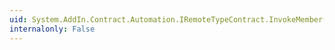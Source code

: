 ```yaml
---
uid: System.AddIn.Contract.Automation.IRemoteTypeContract.InvokeMember(System.String,System.Reflection.BindingFlags,System.AddIn.Contract.Automation.IRemoteObjectContract,System.AddIn.Contract.Collections.IRemoteArgumentArrayContract,System.Boolean[],System.Int32)
internalonly: False
---
```

